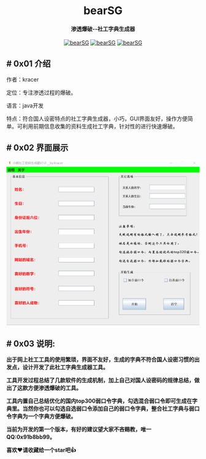 <h1 align="center" >bearSG</h1>

<h4 align="center" >渗透爆破--社工字典生成器</h3>
<p align="center">
    <a href="https://github.com/kracer127/bearSG"><img alt="bearSG" src="https://visitor-badge.glitch.me/badge?page_id=kracer127.bearSG"></a>
    <a href="https://github.com/kracer127/bearSG"><img alt="bearSG" src="https://img.shields.io/github/stars/kracer127/bearSG.svg"></a>
    <a href="https://github.com/kracer127/bearSG/releases"><img alt="bearSG" src="https://img.shields.io/github/release/kracer127/bearSG.svg"></a>
</p>

## # 0x01 介绍

作者：kracer

定位：专注渗透过程的爆破。

语言：java开发

特点：符合国人设密特点的社工字典生成器，小巧，GUI界面友好，操作方便简单。可利用前期信息收集的资料生成社工字典，针对性的进行快速爆破。



## # 0x02 界面展示

<img src="imgs\界面.png" alt="operating" style="zoom:80%;" />



## # 0x03 说明:

​**出于网上社工工具的使用繁琐，界面不友好，生成的字典不符合国人设密习惯的出发点，设计开发了此社工字典生成器工具。**

​**工具开发过程总结了几款软件的生成机制，加上自己对国人设密码的规律总结，做出了这款方便渗透爆破的工具。**

​**工具内置自己总结优化的国内top300弱口令字典，勾选混合弱口令即可生成在字典里。当然你也可以勾选自选弱口令添加自己的弱口令字典，整合社工字典与弱口令字典为一个字典方便爆破。**

​**当前为开发的第一个版本，有好的建议望大家不吝赐教，唯一QQ:0x91b8bb99。**

​**喜欢❤️请收藏给一个star吧👍**
